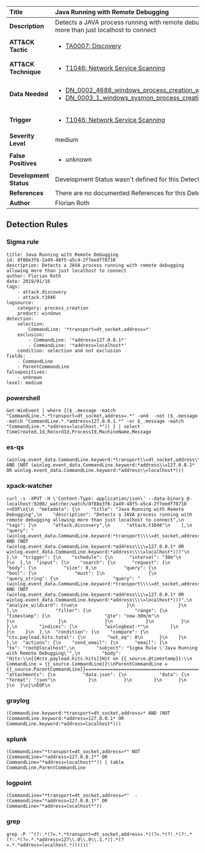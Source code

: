 | Title                    | Java Running with Remote Debugging       |
|:-------------------------|:------------------|
| **Description**          | Detects a JAVA process running with remote debugging allowing more than just localhost to connect |
| **ATT&amp;CK Tactic**    |  <ul><li>[TA0007: Discovery](https://attack.mitre.org/tactics/TA0007)</li></ul>  |
| **ATT&amp;CK Technique** | <ul><li>[T1046: Network Service Scanning](https://attack.mitre.org/techniques/T1046)</li></ul>  |
| **Data Needed**          | <ul><li>[DN_0002_4688_windows_process_creation_with_commandline](../Data_Needed/DN_0002_4688_windows_process_creation_with_commandline.md)</li><li>[DN_0003_1_windows_sysmon_process_creation](../Data_Needed/DN_0003_1_windows_sysmon_process_creation.md)</li></ul>  |
| **Trigger**              | <ul><li>[T1046: Network Service Scanning](../Triggers/T1046.md)</li></ul>  |
| **Severity Level**       | medium |
| **False Positives**      | <ul><li>unknown</li></ul>  |
| **Development Status**   |  Development Status wasn't defined for this Detection Rule yet  |
| **References**           |  There are no documented References for this Detection Rule yet  |
| **Author**               | Florian Roth |


## Detection Rules

### Sigma rule

```
title: Java Running with Remote Debugging
id: 8f88e3f6-2a49-48f5-a5c4-2f7eedf78710
description: Detects a JAVA process running with remote debugging allowing more than just localhost to connect
author: Florian Roth
date: 2019/01/16
tags:
    - attack.discovery
    - attack.t1046
logsource:
    category: process_creation
    product: windows
detection:
    selection:
        CommandLine: '*transport=dt_socket,address=*'
    exclusion:
        - CommandLine: '*address=127.0.0.1*'
        - CommandLine: '*address=localhost*'
    condition: selection and not exclusion
fields:
    - CommandLine
    - ParentCommandLine
falsepositives:
    - unknown
level: medium

```





### powershell
    
```
Get-WinEvent | where {($_.message -match "CommandLine.*.*transport=dt_socket,address=.*" -and  -not ($_.message -match "CommandLine.*.*address=127.0.0.1.*" -or $_.message -match "CommandLine.*.*address=localhost.*")) } | select TimeCreated,Id,RecordId,ProcessId,MachineName,Message
```


### es-qs
    
```
(winlog.event_data.CommandLine.keyword:*transport\\=dt_socket,address\\=* AND (NOT (winlog.event_data.CommandLine.keyword:*address\\=127.0.0.1* OR winlog.event_data.CommandLine.keyword:*address\\=localhost*)))
```


### xpack-watcher
    
```
curl -s -XPUT -H \'Content-Type: application/json\' --data-binary @- localhost:9200/_watcher/watch/8f88e3f6-2a49-48f5-a5c4-2f7eedf78710 <<EOF\n{\n  "metadata": {\n    "title": "Java Running with Remote Debugging",\n    "description": "Detects a JAVA process running with remote debugging allowing more than just localhost to connect",\n    "tags": [\n      "attack.discovery",\n      "attack.t1046"\n    ],\n    "query": "(winlog.event_data.CommandLine.keyword:*transport\\\\=dt_socket,address\\\\=* AND (NOT (winlog.event_data.CommandLine.keyword:*address\\\\=127.0.0.1* OR winlog.event_data.CommandLine.keyword:*address\\\\=localhost*)))"\n  },\n  "trigger": {\n    "schedule": {\n      "interval": "30m"\n    }\n  },\n  "input": {\n    "search": {\n      "request": {\n        "body": {\n          "size": 0,\n          "query": {\n            "bool": {\n              "must": [\n                {\n                  "query_string": {\n                    "query": "(winlog.event_data.CommandLine.keyword:*transport\\\\=dt_socket,address\\\\=* AND (NOT (winlog.event_data.CommandLine.keyword:*address\\\\=127.0.0.1* OR winlog.event_data.CommandLine.keyword:*address\\\\=localhost*)))",\n                    "analyze_wildcard": true\n                  }\n                }\n              ],\n              "filter": {\n                "range": {\n                  "timestamp": {\n                    "gte": "now-30m/m"\n                  }\n                }\n              }\n            }\n          }\n        },\n        "indices": [\n          "winlogbeat-*"\n        ]\n      }\n    }\n  },\n  "condition": {\n    "compare": {\n      "ctx.payload.hits.total": {\n        "not_eq": 0\n      }\n    }\n  },\n  "actions": {\n    "send_email": {\n      "email": {\n        "to": "root@localhost",\n        "subject": "Sigma Rule \'Java Running with Remote Debugging\'",\n        "body": "Hits:\\n{{#ctx.payload.hits.hits}}Hit on {{_source.@timestamp}}:\\n      CommandLine = {{_source.CommandLine}}\\nParentCommandLine = {{_source.ParentCommandLine}}================================================================================\\n{{/ctx.payload.hits.hits}}",\n        "attachments": {\n          "data.json": {\n            "data": {\n              "format": "json"\n            }\n          }\n        }\n      }\n    }\n  }\n}\nEOF\n
```


### graylog
    
```
(CommandLine.keyword:*transport=dt_socket,address=* AND (NOT (CommandLine.keyword:*address=127.0.0.1* OR CommandLine.keyword:*address=localhost*)))
```


### splunk
    
```
(CommandLine="*transport=dt_socket,address=*" NOT (CommandLine="*address=127.0.0.1*" OR CommandLine="*address=localhost*")) | table CommandLine,ParentCommandLine
```


### logpoint
    
```
(CommandLine="*transport=dt_socket,address=*"  -(CommandLine="*address=127.0.0.1*" OR CommandLine="*address=localhost*"))
```


### grep
    
```
grep -P '^(?:.*(?=.*.*transport=dt_socket,address=.*)(?=.*(?!.*(?:.*(?:.*(?=.*.*address=127\\.0\\.0\\.1.*)|.*(?=.*.*address=localhost.*))))))'
```



